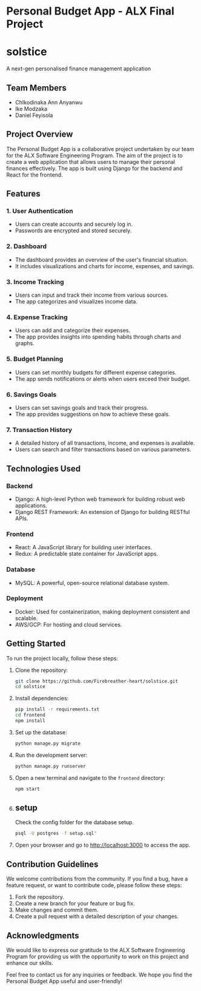 # Personal Budget App - ALX Final Project
# solstice
A next-gen personalised finance management application 


## Team Members
- ChIkodinaka Ann Anyanwu
- Ike Modzaka
- Daniel Feyisola

## Project Overview

The Personal Budget App is a collaborative project undertaken by our team for the ALX Software Engineering Program. The aim of the project is to create a web application that allows users to manage their personal finances effectively. The app is built using Django for the backend and React for the frontend.

## Features

### 1. User Authentication
- Users can create accounts and securely log in.
- Passwords are encrypted and stored securely.

### 2. Dashboard
- The dashboard provides an overview of the user's financial situation.
- It includes visualizations and charts for income, expenses, and savings.

### 3. Income Tracking
- Users can input and track their income from various sources.
- The app categorizes and visualizes income data.

### 4. Expense Tracking
- Users can add and categorize their expenses.
- The app provides insights into spending habits through charts and graphs.

### 5. Budget Planning
- Users can set monthly budgets for different expense categories.
- The app sends notifications or alerts when users exceed their budget.

### 6. Savings Goals
- Users can set savings goals and track their progress.
- The app provides suggestions on how to achieve these goals.

### 7. Transaction History
- A detailed history of all transactions, income, and expenses is available.
- Users can search and filter transactions based on various parameters.

## Technologies Used

### Backend
- Django: A high-level Python web framework for building robust web applications.
- Django REST Framework: An extension of Django for building RESTful APIs.

### Frontend
- React: A JavaScript library for building user interfaces.
- Redux: A predictable state container for JavaScript apps.

### Database
- MySQL: A powerful, open-source relational database system.

### Deployment
- Docker: Used for containerization, making deployment consistent and scalable.
- AWS/GCP: For hosting and cloud services.

## Getting Started

To run the project locally, follow these steps:

1. Clone the repository:
   ```bash
   git clone https://github.com/Firebreather-heart/solstice.git
   cd solstice
   ```

2. Install dependencies:
   ```bash
   pip install -r requirements.txt
   cd frontend
   npm install
   ```

3. Set up the database:
   ```bash
   python manage.py migrate
   ```

4. Run the development server:
   ```bash
   python manage.py runserver
   ```

5. Open a new terminal and navigate to the `frontend` directory:
   ```bash
   npm start
   ```

6.  ## setup
    Check the config folder for the database setup.
    ```bash 
    psql -U postgres -f setup.sql"
    ```
7. Open your browser and go to [http://localhost:3000](http://localhost:3000) to access the app.

## Contribution Guidelines

We welcome contributions from the community. If you find a bug, have a feature request, or want to contribute code, please follow these steps:

1. Fork the repository.
2. Create a new branch for your feature or bug fix.
3. Make changes and commit them.
4. Create a pull request with a detailed description of your changes.

## Acknowledgments

We would like to express our gratitude to the ALX Software Engineering Program for providing us with the opportunity to work on this project and enhance our skills.

Feel free to contact us for any inquiries or feedback. We hope you find the Personal Budget App useful and user-friendly!
